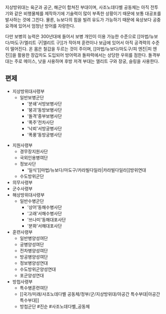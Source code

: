 지상방위대는 육군과 공군, 해군이 합쳐진 부대이며, 사조노데다벨 공동체는 아직 전투기와 같은 비행물체를 제작하기에 기술력이 많이 부족한 상황이기 때문에 보통 대공포를 발사하는 것에 그친다. 물론, 뉴보다의 힘을 빌려 유도가 가능하기 때문에 육상보다 공중 요격에 있어서 엄청난 방어를 자랑한다.

다만 보병의 능력은 300년대에 들어서 보병 개인이 이용 가능한 수준으로 [[마법/뉴보다/마도구/엘리트 구|엘리트 구]]가 작아져 훈련이나 보급에 있어서 아직 공격력의 수준이 떨어진다. 온 몸은 철갑을 두르는 것이 주이며, [[마법/뉴보다/마도구/피 엔진|피 엔진]]을 활용한 장갑차도 도입되어 방어력과 돌파력에서는 상당한 우위를 점한다. 돌격부대는 주로 메이스, 낫을 사용하며 후방 저격 부대는 엘리트 구와 장궁, 슬링을 사용한다.

## 편제
- 지상방위대사령부
	- 일반보병군단
		- '분쇄'서방보병사단
		- '붕괴'동방보병사단
		- '돌격'중부보병사단
		- '폭주'전차사단
		- '낙뢰'서방궁병사단
		- '폭풍'동방궁병사단
* 지원사령부
	* 경무장지원사단
	* 국외인용병여단
	- 정보사단
		- '일식'[[마법/뉴보다/마도구/카라빌다일라|카라빌다일라]]방위연대
	- 수도방위군단
* 의무사령부
* 군수사령부
* 해상방위대사령부
	* 일반수병군단
		* '상어'동해수병사단
		* '고래'서해수병사단
		* '쓰나미'동해대포사단
		* '분화'서해대포사단
* 훈련사령부
     * 일반병양성여단
     * 궁병양성여단
     * 전차병양성여단
     * 방공병양성여단
     * 정보병양성연대
     * 수도방위군양성연대
     * 포군양성연대
* 방첩사령부
	* 특수병훈련여단
	* [[국가/미래/사조노데다벨 공동체/정부/군/지상방위대/아공간 특수부대|아공간 특수부대]]
	* 방첩군단
 #진순 #사조노데다벨_공동체